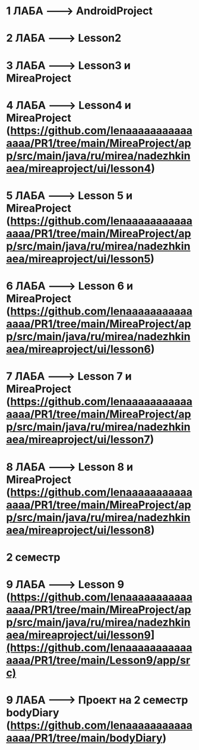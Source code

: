 # 1 ЛАБА ---> AndroidProject 
# 2 ЛАБА ---> Lesson2
# 3 ЛАБА ---> Lesson3 и MireaProject
# 4 ЛАБА ---> Lesson4 и MireaProject (https://github.com/lenaaaaaaaaaaaaaaa/PR1/tree/main/MireaProject/app/src/main/java/ru/mirea/nadezhkinaea/mireaproject/ui/lesson4)
# 5 ЛАБА ---> Lesson 5 и MireaProject (https://github.com/lenaaaaaaaaaaaaaaa/PR1/tree/main/MireaProject/app/src/main/java/ru/mirea/nadezhkinaea/mireaproject/ui/lesson5)
# 6 ЛАБА ---> Lesson 6 и MireaProject (https://github.com/lenaaaaaaaaaaaaaaa/PR1/tree/main/MireaProject/app/src/main/java/ru/mirea/nadezhkinaea/mireaproject/ui/lesson6)
# 7 ЛАБА ---> Lesson 7 и MireaProject (https://github.com/lenaaaaaaaaaaaaaaa/PR1/tree/main/MireaProject/app/src/main/java/ru/mirea/nadezhkinaea/mireaproject/ui/lesson7)
# 8 ЛАБА ---> Lesson 8 и MireaProject (https://github.com/lenaaaaaaaaaaaaaaa/PR1/tree/main/MireaProject/app/src/main/java/ru/mirea/nadezhkinaea/mireaproject/ui/lesson8)

# 2 семестр
# 9 ЛАБА ---> Lesson 9 (https://github.com/lenaaaaaaaaaaaaaaa/PR1/tree/main/MireaProject/app/src/main/java/ru/mirea/nadezhkinaea/mireaproject/ui/lesson9](https://github.com/lenaaaaaaaaaaaaaaa/PR1/tree/main/Lesson9/app/src)
# 9 ЛАБА ---> Проект на 2 семестр bodyDiary (https://github.com/lenaaaaaaaaaaaaaaa/PR1/tree/main/bodyDiary)
